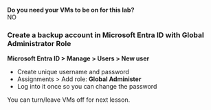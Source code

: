 **Do you need your VMs to be on for this lab?**  
NO
### Create a backup account in Microsoft Entra ID with Global Administrator Role
**Microsoft Entra ID > Manage > Users > New user**
- Create unique username and password
- Assignments > Add role: **Global Administer**
- Log into it once so you can change the password


You can turn/leave VMs off for next lesson.
